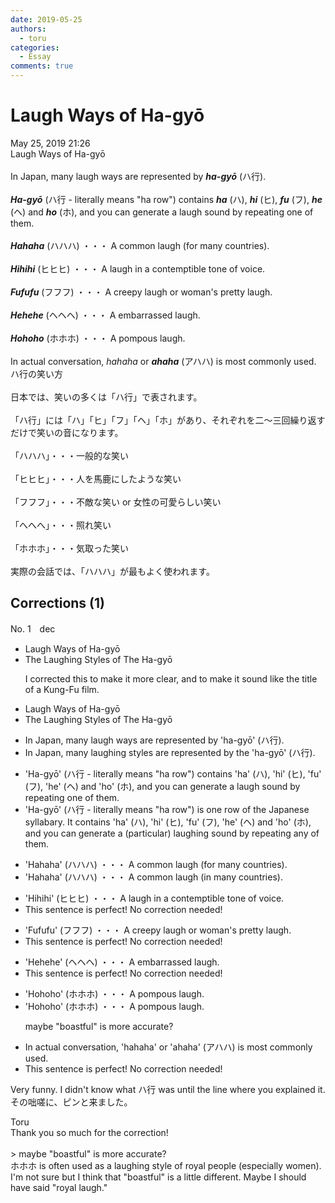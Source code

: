 ```yaml
---
date: 2019-05-25
authors:
  - toru
categories:
  - Essay
comments: true
---
```


# Laugh Ways of Ha-gyō
<div class="date">May 25, 2019 21:26</div>
<div id="post"><div id="body_show_ori">
Laugh Ways of Ha-gyō<br/><br/>In Japan, many laugh ways are represented by <strong><em>ha-gyō</em></strong> (ハ行).<br/><br/><strong><em>Ha-gyō</em></strong> (ハ行 - literally means "ha row") contains <strong><em>ha</em></strong> (ハ), <strong><em>hi</em></strong> (ヒ), <strong><em>fu</em></strong> (フ), <strong><em>he</em></strong> (ヘ) and <strong><em>ho</em></strong> (ホ), and you can generate a laugh sound by repeating one of them.<br/><br/><strong><em>Hahaha</em></strong> (ハハハ) ・・・ A common laugh (for many countries).<br/><br/><strong><em>Hihihi</em></strong> (ヒヒヒ) ・・・ A laugh in a contemptible tone of voice.<br/><br/><strong><em>Fufufu</em></strong> (フフフ) ・・・ A creepy laugh or woman's pretty laugh.<br/><br/><strong><em>Hehehe</em></strong> (ヘヘヘ) ・・・ A embarrassed laugh.<br/><br/><strong><em>Hohoho</em></strong> (ホホホ) ・・・ A pompous laugh.<br/><br/>In actual conversation, <em>hahaha</em> or <strong><em>ahaha</em></strong> (アハハ) is most commonly used.
</div></div>

<!-- more -->

<div id="post_ja"><div id="body_show_mo">
ハ行の笑い方<br/><br/>日本では、笑いの多くは「ハ行」で表されます。<br/><br/>「ハ行」には「ハ」「ヒ」「フ」「ヘ」「ホ」があり、それぞれを二～三回繰り返すだけで笑いの音になります。<br/><br/>「ハハハ」・・・一般的な笑い<br/><br/>「ヒヒヒ」・・・人を馬鹿にしたような笑い<br/><br/>「フフフ」・・・不敵な笑い or 女性の可愛らしい笑い<br/><br/>「へへへ」・・・照れ笑い<br/><br/>「ホホホ」・・・気取った笑い<br/><br/>実際の会話では、「ハハハ」が最もよく使われます。
</div></div>

## Corrections (1)
<div id="block"><div class="first_name"> No. 1　<span class="just_name">dec</span></div><div id="block2">
<ul class="correction_field">
<li class="incorrect">Laugh Ways of Ha-gyō</li>
<li class="corrected correct">
<span class="f_blue">The Laughing Styles of The</span> Ha-gyō
<p class="correction_comment">I corrected this to make it more clear, and to make it sound like the title of a Kung-Fu film.</p>
</li>
</ul>
<ul class="correction_field">
<li class="incorrect">Laugh Ways of Ha-gyō</li>
<li class="corrected correct">
<span class="f_blue">The Laughing Styles of The</span> Ha-gyō
</li>
</ul>
<ul class="correction_field">
<li class="incorrect">In Japan, many laugh ways are represented by 'ha-gyō' (ハ行).</li>
<li class="corrected correct">
In Japan, many <span class="f_blue">laughing styles</span> are represented by <span class="f_blue">the</span> 'ha-gyō' (ハ行).
</li>
</ul>
<ul class="correction_field">
<li class="incorrect">'Ha-gyō' (ハ行 - literally means "ha row") contains 'ha' (ハ), 'hi' (ヒ), 'fu' (フ), 'he' (ヘ) and 'ho' (ホ), and you can generate a laugh sound by repeating one of them.</li>
<li class="corrected correct">
'Ha-gyō' (ハ行 - literally means "ha row") <span class="f_blue">is one row of the Japanese syllabary. It</span> contains 'ha' (ハ), 'hi' (ヒ), 'fu' (フ), 'he' (ヘ) and 'ho' (ホ), and you can generate a <span class="f_blue">(particular) laughing</span> sound by repeating <span class="f_blue">any</span> of them.
</li>
</ul>
<ul class="correction_field">
<li class="incorrect">'Hahaha' (ハハハ) ・・・ A common laugh (for many countries).</li>
<li class="corrected correct">
'Hahaha' (ハハハ) ・・・ A common laugh <span class="f_red"><span class="sline">(</span></span><span class="f_blue">in</span> many countries<span class="sline"><span class="f_red">)</span></span>.
</li>
</ul>
<ul class="correction_field">
<li class="incorrect">'Hihihi' (ヒヒヒ) ・・・ A laugh in a contemptible tone of voice.</li>
<li class="corrected perfect">This sentence is perfect! No correction needed!</li>
</ul>
<ul class="correction_field">
<li class="incorrect">'Fufufu' (フフフ) ・・・ A creepy laugh or woman's pretty laugh.</li>
<li class="corrected perfect">This sentence is perfect! No correction needed!</li>
</ul>
<ul class="correction_field">
<li class="incorrect">'Hehehe' (ヘヘヘ) ・・・ A embarrassed laugh.</li>
<li class="corrected perfect">This sentence is perfect! No correction needed!</li>
</ul>
<ul class="correction_field">
<li class="incorrect">'Hohoho' (ホホホ) ・・・ A pompous laugh.</li>
<li class="corrected correct">
'Hohoho' (ホホホ) ・・・ A pompous laugh.
<p class="correction_comment">maybe "boastful" is more accurate?</p>
</li>
</ul>
<ul class="correction_field">
<li class="incorrect">In actual conversation, 'hahaha' or 'ahaha' (アハハ) is most commonly used.</li>
<li class="corrected perfect">This sentence is perfect! No correction needed!</li>
</ul>
<p class="comment_small">
 Very funny. I didn't know what ハ行 was until the line where you explained it. その咄嗟に、ピンと来ました。
</p>

</div><div class="name"><span class="just_name">Toru</span><br>
Thank you so much for the correction!<br/><br/>&gt; maybe "boastful" is more accurate?<br/>ホホホ is often used as a laughing style of royal people (especially women). I'm not sure but I think that "boastful" is a little different. Maybe I should have said "royal laugh."
</div>
</div>
